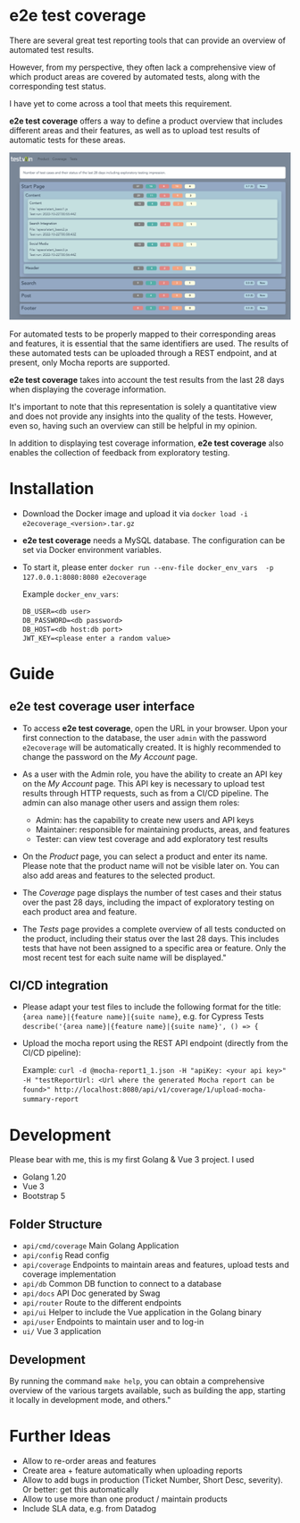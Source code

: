 # e2e test coverage 

There are several great test reporting tools that can provide an overview of automated test results. 

However, from my perspective, they often lack a comprehensive view of which product areas are covered by automated tests, along with the corresponding test status. 

I have yet to come across a tool that meets this requirement.

**e2e test coverage** offers a way to define a product overview that includes different areas and their features, as well as to upload test results of automatic tests for these areas.

![e2e test coverage](e2e-test-coverage.png "e2e test coverage")

For automated tests to be properly mapped to their corresponding areas and features, it is essential that the same identifiers are used. The results of these automated tests can be uploaded through a REST endpoint, and at present, only Mocha reports are supported.

**e2e test coverage** takes into account the test results from the last 28 days when displaying the coverage information.

It's important to note that this representation is solely a quantitative view and does not provide any insights into the quality of the tests. However, even so, having such an overview can still be helpful in my opinion.

In addition to displaying test coverage information, **e2e test coverage** also enables the collection of feedback from exploratory testing.

# Installation
* Download the Docker image and upload it via ```docker load -i e2ecoverage_<version>.tar.gz```

* **e2e test coverage** needs a MySQL database. The configuration can be set via Docker environment variables.

* To start it, please enter ```docker run --env-file docker_env_vars  -p 127.0.0.1:8080:8080 e2ecoverage```

  Example ```docker_env_vars```:
  ```
  DB_USER=<db user>
  DB_PASSWORD=<db password>
  DB_HOST=<db host:db port>
  JWT_KEY=<please enter a random value>
  ```
  
# Guide 

## **e2e test coverage** user interface
* To access **e2e test coverage**, open the URL in your browser. Upon your first connection to the database, the user ```admin``` with the password ```e2ecoverage``` will be automatically created. It is highly recommended to change the password on the *My Account* page.

* As a user with the Admin role, you have the ability to create an API key on the *My Account* page. This API key is necessary to upload test results through HTTP requests, such as from a CI/CD pipeline. The admin can also manage other users and assign them roles:

  * Admin: has the capability to create new users and API keys
  * Maintainer: responsible for maintaining products, areas, and features
  * Tester: can view test coverage and add exploratory test results

* On the *Product* page, you can select a product and enter its name. Please note that the product name will not be visible later on. You can also add areas and features to the selected product.

* The *Coverage* page displays the number of test cases and their status over the past 28 days, including the impact of exploratory testing on each product area and feature. 

* The *Tests* page provides a complete overview of all tests conducted on the product, including their status over the last 28 days. This includes tests that have not been assigned to a specific area or feature. Only the most recent test for each suite name will be displayed."

## CI/CD integration
* Please adapt your test files to include the following format for the title: ```{area name}|{feature name}|{suite name}```, e.g. for Cypress Tests ```describe('{area name}|{feature name}|{suite name}', () => {```
* Upload the mocha report using the REST API endpoint (directly from the CI/CD pipeline):

  Example:
  ```curl -d @mocha-report1_1.json -H "apiKey: <your api key>" -H "testReportUrl: <Url where the generated Mocha report can be found>" http://localhost:8080/api/v1/coverage/1/upload-mocha-summary-report```

# Development
Please bear with me, this is my first Golang & Vue 3 project. I used

* Golang 1.20
* Vue 3
* Bootstrap 5

## Folder Structure
* ```api/cmd/coverage``` Main Golang Application
* ```api/config``` Read config
* ```api/coverage``` Endpoints to maintain areas and features, upload tests and coverage implementation
* ```api/db``` Common DB function to connect to a database
* ```api/docs``` API Doc generated by Swag
* ```api/router``` Route to the different endpoints
* ```api/ui``` Helper to include the Vue application in the Golang binary
* ```api/user``` Endpoints to maintain user and to log-in
* ```ui/``` Vue 3 application

## Development 
By running the command ```make help```, you can obtain a comprehensive overview of the various targets available, such as building the app, starting it locally in development mode, and others."

# Further Ideas
- Allow to re-order areas and features
- Create area + feature automatically when uploading reports
- Allow to add bugs in production (Ticket Number, Short Desc, severity). Or better: get this automatically
- Allow to use more than one product / maintain products
- Include SLA data, e.g. from Datadog